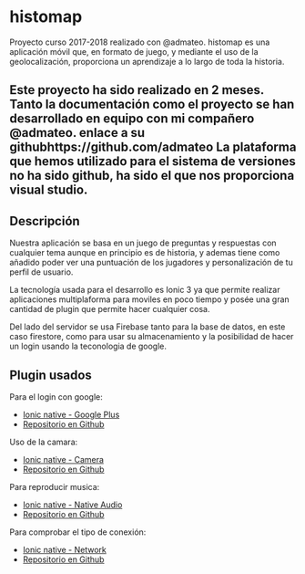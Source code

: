 # histomap
Proyecto curso 2017-2018 realizado con @admateo. histomap es una aplicación móvil que, en formato de juego, y mediante el uso de la geolocalización, proporciona un aprendizaje a lo largo de toda la historia.

Este proyecto ha sido realizado en 2 meses. Tanto la documentación como el proyecto se han desarrollado en equipo con mi compañero @admateo. enlace a su githubhttps://github.com/admateo
La plataforma que hemos utilizado para el sistema de versiones no ha sido github, ha sido el que nos proporciona visual studio.
-----------------------------------------------------------------------------------------------------------------------------------------------------------------------------------------------------------------
## Descripción

Nuestra aplicación se basa en un juego de preguntas y respuestas con cualquier tema aunque en principio es de historia,
y ademas tiene como añadido poder ver una puntuación de los jugadores y personalización de tu perfil de usuario.

La tecnología usada para el desarrollo es Ionic 3 ya que permite realizar aplicaciones multiplaforma para moviles en 
poco tiempo y posée una gran cantidad de plugin que permite hacer cualquier cosa. 

Del lado del servidor se usa Firebase tanto para la base de datos, en este caso firestore, como para usar su almacenamiento 
y la posibilidad de hacer un login usando la teconologia de google.

## Plugin usados

Para el login con google:

- [Ionic native - Google Plus](https://ionicframework.com/docs/native/google-plus/)
- [Repositorio en Github](https://github.com/EddyVerbruggen/cordova-plugin-googleplus)

Uso de la camara:

- [Ionic native - Camera](https://ionicframework.com/docs/native/camera/)
- [Repositorio en Github](https://github.com/apache/cordova-plugin-camera)

Para reproducir musica:

- [Ionic native - Native Audio](https://ionicframework.com/docs/native/native-audio/)
- [Repositorio en Github](https://github.com/floatinghotpot/cordova-plugin-nativeaudio)

Para comprobar el tipo de conexión:

- [Ionic native - Network](https://ionicframework.com/docs/native/network/)
- [Repositorio en Github](https://github.com/apache/cordova-plugin-network-information)
